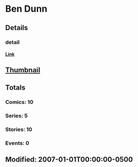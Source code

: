 # Ben  Dunn 
## Details
### detail
#### [Link](http://marvel.com/comics/creators/59/ben_dunn?utm_campaign=apiRef&utm_source=225578a89fc76f3d20fbffda5d17a88d)
## [Thumbnail](http://i.annihil.us/u/prod/marvel/i/mg/b/40/image_not_available.jpg)
## Totals
### Comics: 10
### Series: 5
### Stories: 10
### Events: 0
## Modified: 2007-01-01T00:00:00-0500